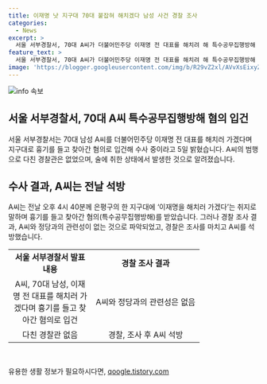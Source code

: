```yaml
---
title: 이재명 낫 지구대 70대 붙잡혀 해치겠다 남성 사건 경찰 조사
categories:
  - News
excerpt: >
  서울 서부경찰서, 70대 A씨가 더불어민주당 이재명 전 대표를 해치려 해 특수공무집행방해 혐의로 입건. A씨는 은평구 지구대로 흉기를 들고 이재명을 해치러 가겠다며 찾아간 것으로 전해졌으며, 술에 취한 상태였고 관련성은 없는 것으로 파악됐다. 다친 경찰관은 없으며, 경찰은 조사 후 A씨를 석방했다.
feature_text: >
  서울 서부경찰서, 70대 A씨가 더불어민주당 이재명 전 대표를 해치려 해 특수공무집행방해 혐의로 입건. A씨는 은평구 지구대로 흉기를 들고 이재명을 해치러 가겠다며 찾아간 것으로 전해졌으며, 술에 취한 상태였고 관련성은 없는 것으로 파악됐다. 다친 경찰관은 없으며, 경찰은 조사 후 A씨를 석방했다.
image: 'https://blogger.googleusercontent.com/img/b/R29vZ2xl/AVvXsEixyZcFfHzMRdzZMjFBmAUKJYCLCGyLL1o632UiGVXcaFdKo_bkvkuCioo0uUKlGfBVcT3P84aROyZIXSBEx3Aw5nCQ3pTgDom1WDC4m8eifvWiAmWEEVb4x6G_l8C0QH225ldMjyaFvpxGEBGNO37VmDTDMHGhJPq73UglMfDca1-0aw/s1600/blogspot.png'
---
```


<p><img src="https://blogger.googleusercontent.com/img/b/R29vZ2xl/AVvXsEixyZcFfHzMRdzZMjFBmAUKJYCLCGyLL1o632UiGVXcaFdKo_bkvkuCioo0uUKlGfBVcT3P84aROyZIXSBEx3Aw5nCQ3pTgDom1WDC4m8eifvWiAmWEEVb4x6G_l8C0QH225ldMjyaFvpxGEBGNO37VmDTDMHGhJPq73UglMfDca1-0aw/s1600/blogspot.png" alt="info 속보" /></p>

<h2 data-ke-size="size26">서울 서부경찰서, 70대 A씨 특수공무집행방해 혐의 입건</h2>

<p data-ke-size="size16">서울 서부경찰서는 70대 남성 A씨를 더불어민주당 이재명 전 대표를 해치러 가겠다며 지구대로 흉기를 들고 찾아간 혐의로 입건해 수사 중이라고 5일 밝혔습니다. A씨의 범행으로 다친 경찰관은 없었으며, 술에 취한 상태에서 발생한 것으로 알려졌습니다. </p>

<h2 data-ke-size="size26">수사 결과, A씨는 전날 석방</h2>

<p data-ke-size="size16">A씨는 전날 오후 4시 40분께 은평구의 한 지구대에 ‘이재명을 해치러 가겠다’는 취지로 말하며 흉기를 들고 찾아간 혐의(특수공무집행방해)를 받았습니다. 그러나 경찰 조사 결과, A씨와 정당과의 관련성이 없는 것으로 파악되었고, 경찰은 조사를 마치고 A씨를 석방했습니다.</p>

<table>
    <colgroup>
    <col width="168" style="width:126pt" />
    </colgroup>
    <tbody>
        <tr>
            <td style="text-align: center; height: 17px;"><b>서울 서부경찰서 발표 내용</b></td>
            <td style="text-align: center; height: 17px;"><b>경찰 조사 결과</b></td>
        </tr>
        <tr>
            <td style="text-align: center;">A씨, 70대 남성, 이재명 전 대표를 해치러 가겠다며 흉기를 들고 찾아간 혐의로 입건</td>
            <td style="text-align: center;">A씨와 정당과의 관련성은 없음</td>
        </tr>
        <tr>
            <td style="text-align: center;">다친 경찰관 없음</td>
            <td style="text-align: center;">경찰, 조사 후 A씨 석방</td>
        </tr>
    </tbody>
</table>

<p data-ke-size="size16">&nbsp;</p>
유용한 생활 정보가 필요하시다면, <a href="https://qoogle.tistory.com" rel="dofollow">qoogle.tistory.com</a>


